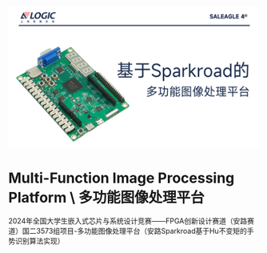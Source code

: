 ![pic](/images/banner.PNG)
# Multi-Function Image Processing Platform \ 多功能图像处理平台
2024年全国大学生嵌入式芯片与系统设计竞赛——FPGA创新设计赛道（安路赛道）国二3573组项目-多功能图像处理平台（安路Sparkroad基于Hu不变矩的手势识别算法实现）
